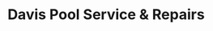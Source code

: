 ---
title: "Davis Pool Service & Repairs"
url: /mesa/davis-pool-service-and-repairs/
shop: swimming pool
---